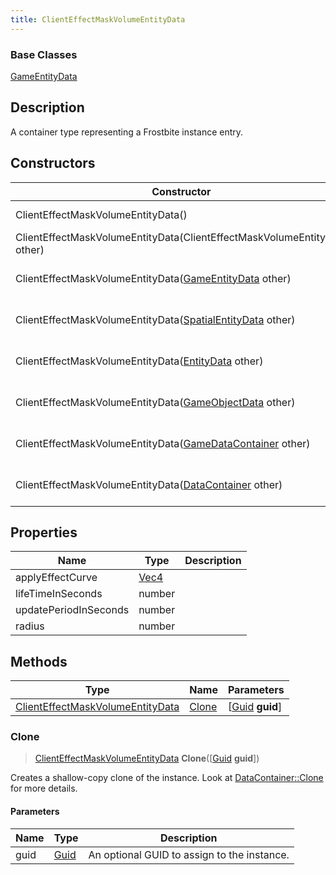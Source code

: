 ```yaml
---
title: ClientEffectMaskVolumeEntityData
---
```

### Base Classes

[GameEntityData](GameEntityData)

## Description

A container type representing a Frostbite instance entry.

## Constructors

| Constructor                                                                                 | Description                                                                                                                                             |
| ------------------------------------------------------------------------------------------- | ------------------------------------------------------------------------------------------------------------------------------------------------------- |
| ClientEffectMaskVolumeEntityData()                                                          | Create a new instance of this container type.                                                                                                           |
| ClientEffectMaskVolumeEntityData(ClientEffectMaskVolumeEntityData other)                    | Create a reference copy of an instance of the same type.                                                                                                |
| ClientEffectMaskVolumeEntityData([GameEntityData](GameEntityData) other)                    | Upcast an instance of type [GameEntityData](GameEntityData) to [ClientEffectMaskVolumeEntityData](ClientEffectMaskVolumeEntityData).                    |
| ClientEffectMaskVolumeEntityData([SpatialEntityData](SpatialEntityData) other)              | Upcast an instance of type [SpatialEntityData](SpatialEntityData) to [ClientEffectMaskVolumeEntityData](ClientEffectMaskVolumeEntityData).              |
| ClientEffectMaskVolumeEntityData([EntityData](EntityData) other)                            | Upcast an instance of type [EntityData](EntityData) to [ClientEffectMaskVolumeEntityData](ClientEffectMaskVolumeEntityData).                            |
| ClientEffectMaskVolumeEntityData([GameObjectData](GameObjectData) other)                    | Upcast an instance of type [GameObjectData](GameObjectData) to [ClientEffectMaskVolumeEntityData](ClientEffectMaskVolumeEntityData).                    |
| ClientEffectMaskVolumeEntityData([GameDataContainer](GameDataContainer) other)              | Upcast an instance of type [GameDataContainer](GameDataContainer) to [ClientEffectMaskVolumeEntityData](ClientEffectMaskVolumeEntityData).              |
| ClientEffectMaskVolumeEntityData([DataContainer](/vext/ref/shared/class/datacontainer) other) | Upcast an instance of type [DataContainer](/vext/ref/shared/class/datacontainer) to [ClientEffectMaskVolumeEntityData](ClientEffectMaskVolumeEntityData). |

## Properties

| Name                  | Type                              | Description |
| --------------------- | --------------------------------- | ----------- |
| applyEffectCurve      | [Vec4](/vext/ref/shared/class/vec4) |             |
| lifeTimeInSeconds     | number                            |             |
| updatePeriodInSeconds | number                            |             |
| radius                | number                            |             |

## Methods

| Type                                                                 | Name            | Parameters                                     |
| -------------------------------------------------------------------- | --------------- | ---------------------------------------------- |
| [ClientEffectMaskVolumeEntityData](ClientEffectMaskVolumeEntityData) | [Clone](#clone) | \[[Guid](/vext/ref/shared/class/guid) **guid**\] |

### Clone

> [ClientEffectMaskVolumeEntityData](ClientEffectMaskVolumeEntityData) **Clone**(\[[Guid](/vext/ref/shared/class/guid) **guid**\])

Creates a shallow-copy clone of the instance. Look at [DataContainer::Clone](/vext/ref/shared/class/datacontainer#clone) for more details.

#### Parameters

| Name | Type         | Description                                 |
| ---- | ------------ | ------------------------------------------- |
| guid | [Guid](Guid) | An optional GUID to assign to the instance. |
